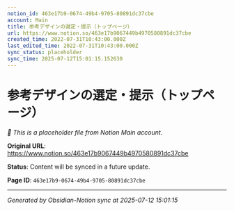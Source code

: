 ```yaml
---
notion_id: 463e17b9-0674-49b4-9705-80891dc37cbe
account: Main
title: 参考デザインの選定・提示（トップページ）
url: https://www.notion.so/463e17b9067449b4970580891dc37cbe
created_time: 2022-07-31T10:43:00.000Z
last_edited_time: 2022-07-31T10:43:00.000Z
sync_status: placeholder
sync_time: 2025-07-12T15:01:15.152630
---
```


# 参考デザインの選定・提示（トップページ）

*🔄 This is a placeholder file from Notion Main account.*

**Original URL**: https://www.notion.so/463e17b9067449b4970580891dc37cbe

**Status**: Content will be synced in a future update.

**Page ID**: `463e17b9-0674-49b4-9705-80891dc37cbe`

---

*Generated by Obsidian-Notion sync at 2025-07-12 15:01:15*
